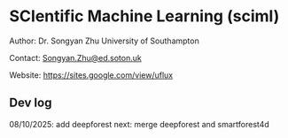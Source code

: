 # SCIentific Machine Learning (sciml)
 
Author: Dr. Songyan Zhu University of Southampton

Contact: Songyan.Zhu@ed.soton.uk

Website: https://sites.google.com/view/uflux

## Dev log
08/10/2025: add deepforest
next: merge deepforest and smartforest4d
